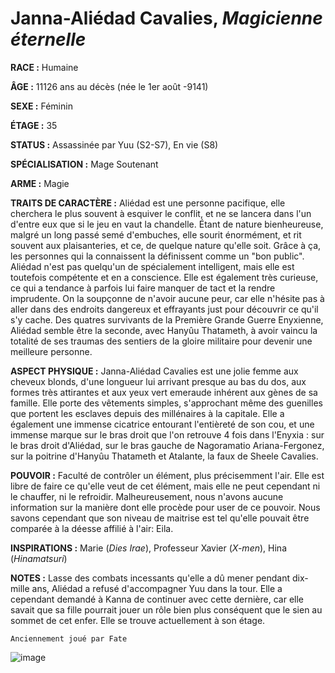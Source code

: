 # Janna-Aliédad Cavalies, *Magicienne éternelle*

**RACE :** Humaine

**ÂGE :** 11126 ans au décès (née le 1er août -9141) 

**SEXE :** Féminin

**ÉTAGE :** 35

**STATUS :** Assassinée par Yuu (S2-S7), En vie (S8)

**SPÉCIALISATION :** Mage Soutenant

**ARME :** Magie

**TRAITS DE CARACTÈRE :** Aliédad est une personne pacifique, elle cherchera le plus souvent à esquiver le conflit, et ne se lancera dans l'un d'entre eux que si le jeu en vaut la chandelle. Étant de nature bienheureuse, malgré un long passé semé d'embuches, elle sourit énormément, et rit souvent aux plaisanteries, et ce, de quelque nature qu'elle soit. Grâce à ça, les personnes qui la connaissent la définissent comme un "bon public". Aliédad n'est pas quelqu'un de spécialement intelligent, mais elle est toutefois compétente et en a conscience. Elle est également très curieuse, ce qui a tendance à parfois lui faire manquer de tact et la rendre imprudente. On la soupçonne de n'avoir aucune peur, car elle n'hésite pas à aller dans des endroits dangereux et effrayants just pour découvrir ce qu'il s'y cache. Des quatres survivants de la Première Grande Guerre Enyxienne, Aliédad semble être la seconde, avec Hanyûu Thatameth, à avoir vaincu la totalité de ses traumas des sentiers de la gloire militaire pour devenir une meilleure personne. 

**ASPECT PHYSIQUE :** Janna-Aliédad Cavalies est une jolie femme aux cheveux blonds, d'une longueur lui arrivant presque au bas du dos, aux formes très attirantes et aux yeux vert emeraude inhérent aux gènes de sa famille. Elle porte des vêtements simples, s'approchant même des guenilles que portent les esclaves depuis des millénaires à la capitale. Elle a également une immense cicatrice entourant l'entièreté de son cou, et une immense marque sur le bras droit que l'on retrouve 4 fois dans l'Enyxia : sur le bras droit d'Aliédad, sur le bras gauche de Nagoramatio Ariana-Fergonez, sur la poitrine d'Hanyûu Thatameth et Atalante, la faux de Sheele Cavalies.

**POUVOIR :** Faculté de contrôler un élément, plus précisemment l'air. Elle est libre de faire ce qu'elle veut de cet élément, mais elle ne peut cependant ni le chauffer, ni le refroidir. Malheureusement, nous n'avons aucune information sur la manière dont elle procède pour user de ce pouvoir. Nous savons cependant que son niveau de maitrise est tel qu'elle pouvait être comparée à la déesse affilié à l'air: Eila.

**INSPIRATIONS :** Marie (*Dies Irae*), Professeur Xavier (*X-men*), Hina (*Hinamatsuri*)

**NOTES :** Lasse des combats incessants qu'elle a dû mener pendant dix-mille ans, Aliédad a refusé d'accompagner Yuu dans la tour. Elle a cependant demandé à Kanna de continuer avec cette dernière, car elle savait que sa fille pourrait jouer un rôle bien plus conséquent que le sien au sommet de cet enfer. Elle se trouve actuellement à son étage.

`Anciennement joué par Fate`

![image](https://enyxia.alkanife.fr/images/characters/aliedad.png)
